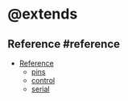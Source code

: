 # @extends

## Reference #reference

* [Reference](/reference)
  * [pins](/reference/pins)
  * [control](/reference/control)
  * [serial](/reference/serial)
